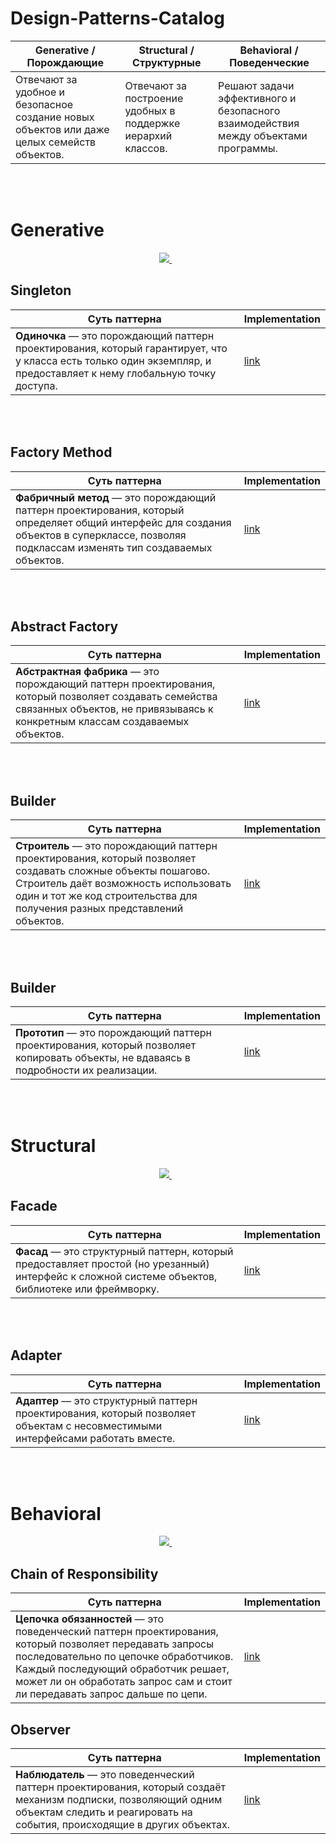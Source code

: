 # Design-Patterns-Catalog

| **Generative** / Порождающие | **Structural** / Структурные | **Behavioral** / Поведенческие | 
| --- | --- | --- |
| Отвечают за удобное и безопасное создание новых объектов или даже целых семейств объектов. | Отвечают за построение удобных в поддержке иерархий классов. | Решают задачи эффективного и безопасного взаимодействия между объектами программы. | 

<br> </br>

# Generative

<p align='center'>
    <a href='' target="_blank">
    <img src="https://img.shields.io/badge/Generative-blueviolet.svg?&style=for-the-badge&logo=&logoColor=white"/>
  </a>&nbsp;&nbsp;
 <p align='center'>     
</p>

## Singleton
| Суть паттерна | Implementation | 
| --- | --- | 
| **Одиночка** — это порождающий паттерн проектирования, который гарантирует, что у класса есть только один экземпляр, и предоставляет к нему глобальную точку доступа. | [link](https://github.com/egorskikh/Design-Patterns-Catalog/blob/main/Generative/Singleton.playground/Contents.swift) | 

<br> </br>

## Factory Method
| Суть паттерна | Implementation | 
| --- | --- | 
| **Фабричный метод** — это порождающий паттерн проектирования, который определяет общий интерфейс для создания объектов в суперклассе, позволяя подклассам изменять тип создаваемых объектов. | [link](https://github.com/egorskikh/Design-Patterns-Catalog/blob/main/Generative/FactoryMethod.playground/Contents.swift) | 

<br> </br>

## Abstract Factory
| Суть паттерна | Implementation | 
| --- | --- | 
| **Абстрактная фабрика** — это порождающий паттерн проектирования, который позволяет создавать семейства связанных объектов, не привязываясь к конкретным классам создаваемых объектов. | [link](https://github.com/egorskikh/Design-Patterns-Catalog/blob/main/Generative/AbstractFactory.playground/Contents.swift) | 

<br> </br>

## Builder
| Суть паттерна | Implementation | 
| --- | --- | 
| **Строитель** — это порождающий паттерн проектирования, который позволяет создавать сложные объекты пошагово. Строитель даёт возможность использовать один и тот же код строительства для получения разных представлений объектов. | [link](https://github.com/egorskikh/Design-Patterns-Catalog/blob/main/Generative/Builder.playground/Contents.swift) | 

<br> </br>

## Builder
| Суть паттерна | Implementation | 
| --- | --- | 
| **Прототип** — это порождающий паттерн проектирования, который позволяет копировать объекты, не вдаваясь в подробности их реализации. | [link]() | 

<br> </br>

# Structural

<p align='center'>
    <a href='' target="_blank">
    <img src="https://img.shields.io/badge/Structural-blueviolet.svg?&style=for-the-badge&logo=&logoColor=white"/>
  </a>&nbsp;&nbsp;
 <p align='center'>     
</p>

## Facade
| Суть паттерна | Implementation | 
| --- | --- | 
| **Фасад** — это структурный паттерн, который предоставляет простой (но урезанный) интерфейс к сложной системе объектов, библиотеке или фреймворку. | [link](https://github.com/egorskikh/Design-Patterns-Catalog/blob/main/Structural/Facade/Facede.playground/Contents.swift) | 

<br> </br>

## Adapter
| Суть паттерна | Implementation | 
| --- | --- | 
| **Адаптер** — это структурный паттерн проектирования, который позволяет объектам с несовместимыми интерфейсами работать вместе. | [link](https://github.com/egorskikh/Design-Patterns-Catalog/blob/main/Structural/Adapter.playground/Contents.swift) | 

<br> </br>

# Behavioral

<p align='center'>
    <a href='' target="_blank">
    <img src="https://img.shields.io/badge/Behavioral-blueviolet.svg?&style=for-the-badge&logo=&logoColor=white"/>
  </a>&nbsp;&nbsp;
 <p align='center'>     
</p>


## Chain of Responsibility
| Суть паттерна | Implementation | 
| --- | --- | 
| **Цепочка обязанностей** —  это поведенческий паттерн проектирования, который позволяет передавать запросы последовательно по цепочке обработчиков. Каждый последующий обработчик решает, может ли он обработать запрос сам и стоит ли передавать запрос дальше по цепи. | [link](https://github.com/egorskikh/Design-Patterns-Catalog/blob/main/Behavioral/ChainOfResponsibility.playground/Contents.swift) | 

## Observer
| Суть паттерна | Implementation | 
| --- | --- | 
| **Наблюдатель** — это поведенческий паттерн проектирования, который создаёт механизм подписки, позволяющий одним объектам следить и реагировать на события, происходящие в других объектах. | [link](https://github.com/egorskikh/Design-Patterns-Catalog/blob/main/Behavioral/Observer.playground/Contents.swift) | 
